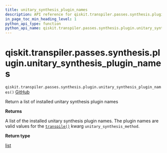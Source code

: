 ```yaml
---
title: unitary_synthesis_plugin_names
description: API reference for qiskit.transpiler.passes.synthesis.plugin.unitary_synthesis_plugin_names
in_page_toc_min_heading_level: 1
python_api_type: function
python_api_name: qiskit.transpiler.passes.synthesis.plugin.unitary_synthesis_plugin_names
---
```


<span id="qiskit-transpiler-passes-synthesis-plugin-unitary-synthesis-plugin-names" />

# qiskit.transpiler.passes.synthesis.plugin.unitary\_synthesis\_plugin\_names

<span id="qiskit.transpiler.passes.synthesis.plugin.unitary_synthesis_plugin_names" />

`qiskit.transpiler.passes.synthesis.plugin.unitary_synthesis_plugin_names()` [GitHub](https://github.com/qiskit/qiskit/tree/stable/1.0/qiskit/transpiler/passes/synthesis/plugin.py "view source code")

Return a list of installed unitary synthesis plugin names

**Returns**

A list of the installed unitary synthesis plugin names. The plugin names are valid values for the [`transpile()`](compiler#qiskit.compiler.transpile "qiskit.compiler.transpile") kwarg `unitary_synthesis_method`.

**Return type**

[list](https://docs.python.org/3/library/stdtypes.html#list "(in Python v3.12)")

